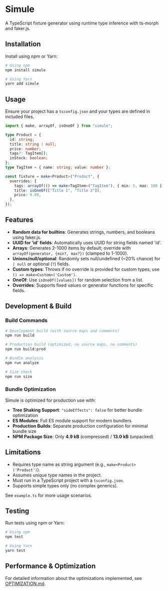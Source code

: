 # Simule

A TypeScript fixture generator using runtime type inference with ts-morph and faker.js.

## Installation

Install using npm or Yarn:

```bash
# Using npm
npm install simule

# Using Yarn
yarn add simule
```

## Usage

Ensure your project has a `tsconfig.json` and your types are defined in included files.

```ts
import { make, arrayOf, isOneOf } from "simule";

type Product = {
  id: string;
  title: string | null;
  price: number;
  tags?: TagItem[];
  inStock: boolean;
};
type TagItem = { name: string; value: number };

const fixture = make<Product>("Product", {
  overrides: {
    tags: arrayOf(() => make<TagItem>("TagItem"), { min: 5, max: 100 }),
    title: isOneOf(["Title 1", "Title 2"]),
    price: 9.99,
  },
});
```

## Features

- **Random data for builtins**: Generates strings, numbers, and booleans using faker.js.
- **UUID for 'id' fields**: Automatically uses UUID for string fields named 'id'.
- **Arrays**: Generates 2-1000 items by default; override with `arrayOf(generator, {min?, max?})` (clamped to 1-1000).
- **Unions/null/optional**: Randomly sets null/undefined (~20% chance) for `| null` or optional (`?`) fields.
- **Custom types**: Throws if no override is provided for custom types; use `() => make<Custom>('Custom')`.
- **OneOf**: Use `isOneOf([values])` for random selection from a list.
- **Overrides**: Supports fixed values or generator functions for specific fields.

## Development & Build

### Build Commands

```bash
# Development build (with source maps and comments)
npm run build

# Production build (optimized, no source maps, no comments)
npm run build:prod

# Bundle analysis
npm run analyze

# Size check
npm run size
```

### Bundle Optimization

Simule is optimized for production use with:

- **Tree Shaking Support**: `"sideEffects": false` for better bundle optimization
- **ES Modules**: Full ES module support for modern bundlers
- **Production Builds**: Separate production configuration for minimal bundle size
- **NPM Package Size**: Only **4.9 kB** (compressed) / **13.0 kB** (unpacked)

## Limitations

- Requires type name as string argument (e.g., `make<Product>('Product')`).
- Assumes unique type names in the project.
- Must run in a TypeScript project with a `tsconfig.json`.
- Supports simple types only (no complex generics).

See `example.ts` for more usage scenarios.

## Testing

Run tests using npm or Yarn:

```bash
# Using npm
npm test

# Using Yarn
yarn test
```

## Performance & Optimization

For detailed information about the optimizations implemented, see [OPTIMIZATION.md](./OPTIMIZATION.md).

